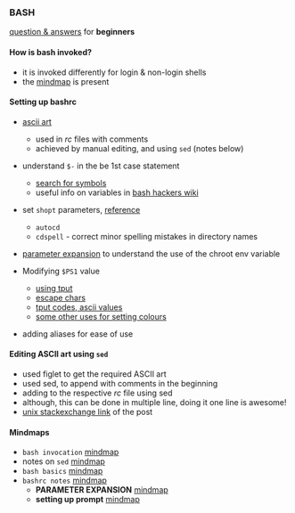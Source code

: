 ### BASH
[question & answers](https://www.unix.com/unix-for-beginners-questions-and-answers/) for __beginners__

#### How is bash invoked?
- it is invoked differently for login & non-login shells
- the [mindmap](./minder/bash-invocation-notes.minder) is present

#### Setting up bashrc

- [ascii art](https://fossbytes.com/linux-distribution-logo-ascii-art-terminal/)
    - used in _rc_ files with comments
    - achieved by manual editing, and using `sed` (notes below)

- understand `$-` in the be 1st case statement
    - [search for symbols](http://symbolhound.com/)
    - useful info on variables in [bash hackers wiki](https://wiki.bash-hackers.org/start)

- set `shopt` parameters, [reference](https://www.gnu.org/software/bash/manual/html_node/The-Shopt-Builtin.html)
    - `autocd`
    - `cdspell` - correct minor spelling mistakes in directory names

- [parameter expansion](https://wiki.bash-hackers.org/syntax/pe#simple_usage) to understand the use of the chroot env variable

- Modifying `$PS1` value
    - [using tput](https://linux.101hacks.com/ps1-examples/prompt-color-using-tput/)
    - [escape chars](https://linux.101hacks.com/ps1-examples/cutomize-your-prompt/)
    - [tput codes, ascii values](https://wiki.bash-hackers.org/scripting/terminalcodes?s[]=tput)
    - [some other uses for setting colours](http://tldp.org/HOWTO/Bash-Prompt-HOWTO/x329.html)

- adding aliases for ease of use

#### Editing ASCII art using `sed`
- used figlet to get the required ASCII art
- used sed, to append with comments in the beginning
- adding to the respective _rc_ file using sed
- although, this can be done in multiple line, doing it one line is awesome!
- [unix stackexchange link](https://unix.stackexchange.com/questions/568407/how-to-insert-multi-line-text-which-is-the-o-p-from-a-command-to-the-beginning) of the post

#### Mindmaps
- `bash invocation` [mindmap](./minder/bash-invocation-notes.minder)
- notes on `sed` [mindmap](./minder/sed-notes.minder)
- `bash basics` [mindmap](./minder/bash-basics-notes.minder)
- `bashrc notes` [mindmap](./minder/bashrc-notes.minder)
    - __PARAMETER EXPANSION__ [mindmap](./minder/bashrc-notes-parameter-expansion.minder)
    - __setting up prompt__ [mindmap](./minder/bashrc-notes-setting-up-prompt.minder)